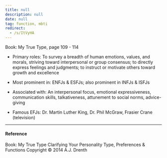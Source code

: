 ```yaml
---
title: null
description: null
date: null
tag: function, mbti
redirect:
  - /s/ItVyHA
---
```


Book: My True Type, page 109 - 114

- Primary roles: To survey a breadth of human emotions, values, and morals, striving toward interpersonal or group consensus; to directly express feelings and judgments; to instruct or motivate others toward growth and excellence

- Most prominent in: ENFJs & ESFJs; also prominent in INFJs & ISFJs

- Associated with: An interpersonal focus, emotional expressiveness, communication skills, talkativeness, attunement to social norms, advice-giving

- Famous EFJs: Dr. Martin Luther King, Dr. Phil McGraw, Frasier Crane (television)

---

#### Reference

Book: My True Type Clarifying Your Personality Type, Preferences & Functions Copyright © 2014 A.J. Drenth
